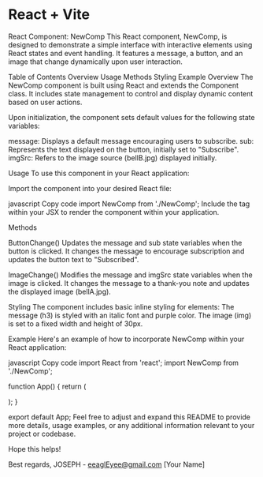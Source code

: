 # React + Vite
React Component: NewComp
This React component, NewComp, is designed to demonstrate a simple interface with interactive elements using React states and event handling. It features a message, a button, and an image that change dynamically upon user interaction.

Table of Contents
Overview
Usage
Methods
Styling
Example
Overview
The NewComp component is built using React and extends the Component class. It includes state management to control and display dynamic content based on user actions.

Upon initialization, the component sets default values for the following state variables:

message: Displays a default message encouraging users to subscribe.
sub: Represents the text displayed on the button, initially set to "Subscribe".
imgSrc: Refers to the image source (bellB.jpg) displayed initially.

Usage
To use this component in your React application:

Import the component into your desired React file:

javascript
Copy code
import NewComp from './NewComp';
Include the <NewComp /> tag within your JSX to render the component within your application.

Methods

ButtonChange()
Updates the message and sub state variables when the button is clicked. It changes the message to encourage subscription and updates the button text to "Subscribed".

ImageChange()
Modifies the message and imgSrc state variables when the image is clicked. It changes the message to a thank-you note and updates the displayed image (bellA.jpg).

Styling
The component includes basic inline styling for elements:
The message (h3) is styled with an italic font and purple color.
The image (img) is set to a fixed width and height of 30px.

Example
Here's an example of how to incorporate NewComp within your React application:

javascript
Copy code
import React from 'react';
import NewComp from './NewComp';

function App() {
  return (
    <div className="App">
      <NewComp />
    </div>
  );
}

export default App;
Feel free to adjust and expand this README to provide more details, usage examples, or any additional information relevant to your project or codebase.

Hope this helps!

Best regards,
JOSEPH - eeaglEyee@gmail.com 
[Your Name]
